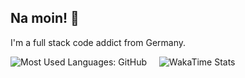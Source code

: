## Na moin! :wave:

I'm a full stack code addict from Germany.

<span style="margin-right: 12px;"><img src="https://github-readme-stats.vercel.app/api/top-langs/?username=nitwhiz&langs_count=8&hide=java&layout=compact&theme=onedark&border_color=333333&custom_title=Most%20Used%20Languages%20%28GitHub%29" alt="Most Used Languages: GitHub" /></span>&nbsp;
<span><img src="https://github-readme-stats.vercel.app/api/wakatime?username=nitwhiz&theme=onedark&langs_count=8&layout=compact&border_color=333333" alt="WakaTime Stats" /></span>
